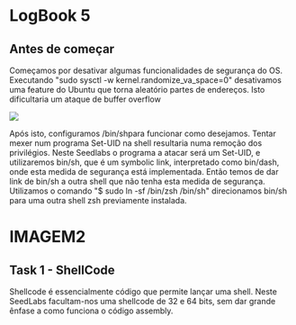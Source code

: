 # LogBook 5

## Antes de começar
Começamos por desativar algumas funcionalidades de segurança do OS. Executando "sudo sysctl -w kernel.randomize_va_space=0" desativamos uma feature do Ubuntu que torna aleatório partes de endereços. Isto dificultaria um ataque de buffer overflow

![](../pictures/)

Após isto, configuramos /bin/shpara funcionar como desejamos. Tentar mexer num programa Set-UID na shell resultaria numa remoção dos privilégios.
Neste Seedlabs o programa a atacar será um Set-UID, e utilizaremos bin/sh, que é um symbolic link, interpretado como bin/dash, onde esta medida de segurança está implementada. Então temos de dar link de bin/sh a outra shell que não tenha esta medida de segurança. Utilizamos o comando "$ sudo ln -sf /bin/zsh /bin/sh" direcionamos bin/sh para uma outra shell zsh previamente instalada.

# IMAGEM2

## Task 1 - ShellCode
Shellcode é essencialmente código que permite lançar uma shell. Neste SeedLabs facultam-nos uma shellcode de 32 e 64 bits, sem dar grande ênfase a como funciona o código assembly.



